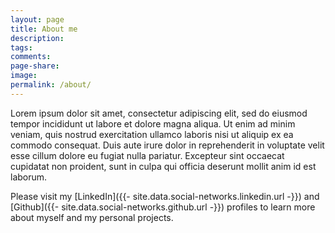```yaml
---
layout: page
title: About me
description:
tags:
comments:
page-share:
image:
permalink: /about/
---
```


Lorem ipsum dolor sit amet, consectetur adipiscing elit, sed do eiusmod tempor incididunt ut labore et dolore magna aliqua. Ut enim ad minim veniam, quis nostrud exercitation ullamco laboris nisi ut aliquip ex ea commodo consequat. Duis aute irure dolor in reprehenderit in voluptate velit esse cillum dolore eu fugiat nulla pariatur. Excepteur sint occaecat cupidatat non proident, sunt in culpa qui officia deserunt mollit anim id est laborum.

Please visit my [LinkedIn]({{- site.data.social-networks.linkedin.url -}}) and [Github]({{- site.data.social-networks.github.url -}}) profiles to learn more about myself and my personal projects.